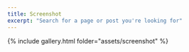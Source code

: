 ```yaml
---
title: Screenshot
excerpt: "Search for a page or post you're looking for"
---
```


{% include gallery.html folder="assets/screenshot" %}
